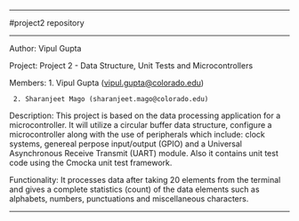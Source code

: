 **************************************************************************
#project2 repository
**************************************************************************

Author: Vipul Gupta

Project: Project 2 - Data Structure, Unit Tests and Microcontrollers

Members: 1. Vipul Gupta (vipul.gupta@colorado.edu)

	 2. Sharanjeet Mago (sharanjeet.mago@colorado.edu)

Description: This project is based on the data processing application for a microcontroller. It will utilize a circular buffer data structure, configure a microcontroller along with the use of peripherals which include: clock systems, genereal perpose input/output (GPIO) and a Universal Asynchronous Receive Transmit (UART) module. Also it contains unit test code using the Cmocka unit test framework.

Functionality: It processes data after taking 20 elements from the terminal and gives a complete statistics (count) of the data elements such as alphabets, numbers, punctuations and miscellaneous characters.

**************************************************************************
